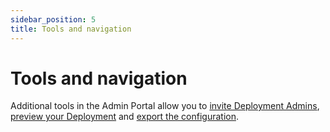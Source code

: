 ```yaml
---
sidebar_position: 5
title: Tools and navigation 
---
```

# Tools and navigation
Additional tools in the Admin Portal allow you to [invite Deployment Admins](./inviting-deployment-admins.md), [preview your Deployment](./deployment-preview.md) and [export the configuration](./exporting-config-or-localization-files.md).
